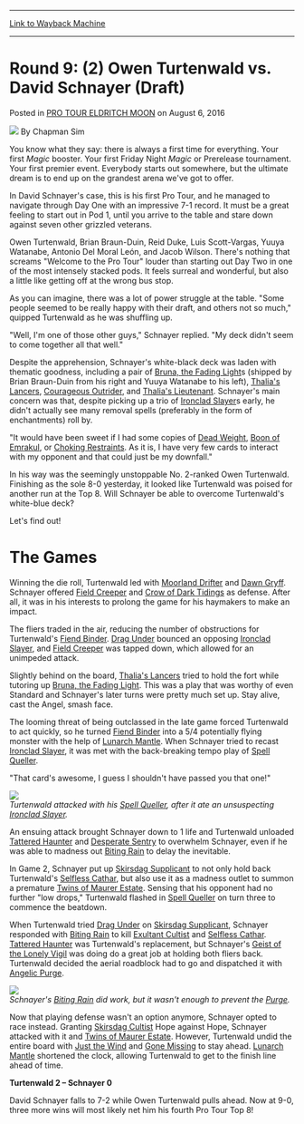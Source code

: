 
---
[Link to Wayback Machine](https://web.archive.org/web/20170215090457/http://magic.wizards.com/en/events/coverage/ptemn/round-9-2-owen-turtenwald-vs-david-schnayer-draft-2016-08-06)

[_metadata_:author]:- "Chapman Sim"
[_metadata_:description]:- "You know what they say: there is always a first time for everything. Your first Magic booster. Your first Friday Night Magic or Prerelease tournament. Your first premier event. Everybody starts out somewhere, but the ultimate dream is to end up on the grandest arena we've got to offer.&#13; &#13; In David Schnayer's case, this is his first Pro Tour, and he managed to navigate through Day One with an impressive 7-1 record. It must be a great feeling to start out in Pod 1, until you arrive to the table and stare down against seven other grizzled veterans."
[_metadata_:generator]:- "Drupal 7 (http://drupal.org)"
[_metadata_:node]:- "1050466"
[_metadata_:publish_date]:- "2016-08-06"
[_metadata_:source]:- "div-main-content"
[_metadata_:title]:- "Round 9: (2) Owen Turtenwald vs. David Schnayer (Draft)"
[_metadata_:wayback_capture_timestamp]:- "2017-02-15 09:04:57"
[_metadata_:wayback_raw_url]:- "https://web.archive.org/web/20170215090457id_/http://magic.wizards.com/en/events/coverage/ptemn/round-9-2-owen-turtenwald-vs-david-schnayer-draft-2016-08-06"
[_metadata_:wayback_url]:- "http://magic.wizards.com/en/events/coverage/ptemn/round-9-2-owen-turtenwald-vs-david-schnayer-draft-2016-08-06"
---


Round 9: (2) Owen Turtenwald vs. David Schnayer (Draft)
=======================================================



 Posted in [PRO TOUR ELDRITCH MOON](/en/events/coverage/ptemn)
 on August 6, 2016 






![](https://media.magic.wizards.com/styles/auth_small/public/images/person/chapman.jpg)
By Chapman Sim











You know what they say: there is always a first time for everything. Your first *Magic* booster. Your first Friday Night *Magic* or Prerelease tournament. Your first premier event. Everybody starts out somewhere, but the ultimate dream is to end up on the grandest arena we've got to offer.


In David Schnayer's case, this is his first Pro Tour, and he managed to navigate through Day One with an impressive 7-1 record. It must be a great feeling to start out in Pod 1, until you arrive to the table and stare down against seven other grizzled veterans.


Owen Turtenwald, Brian Braun-Duin, Reid Duke, Luis Scott-Vargas, Yuuya Watanabe, Antonio Del Moral León, and Jacob Wilson. There's nothing that screams "Welcome to the Pro Tour" louder than starting out Day Two in one of the most intensely stacked pods. It feels surreal and wonderful, but also a little like getting off at the wrong bus stop.


As you can imagine, there was a lot of power struggle at the table. "Some people seemed to be really happy with their draft, and others not so much," quipped Turtenwald as he was shuffling up.


"Well, I'm one of those other guys," Schnayer replied. "My deck didn't seem to come together all that well."


Despite the apprehension, Schnayer's white-black deck was laden with thematic goodness, including a pair of [Bruna, the Fading Light](http://gatherer.wizards.com/Pages/Card/Details.aspx?name=Bruna%2C+the+Fading+Light)s (shipped by Brian Braun-Duin from his right and Yuuya Watanabe to his left), [Thalia's Lancers](http://gatherer.wizards.com/Pages/Card/Details.aspx?name=Thalia%27s+Lancers), [Courageous Outrider](http://gatherer.wizards.com/Pages/Card/Details.aspx?name=Courageous+Outrider), and [Thalia's Lieutenant](http://gatherer.wizards.com/Pages/Card/Details.aspx?name=Thalia%27s+Lieutenant). Schnayer's main concern was that, despite picking up a trio of [Ironclad Slayer](http://gatherer.wizards.com/Pages/Card/Details.aspx?name=Ironclad+Slayer)s early, he didn't actually see many removal spells (preferably in the form of enchantments) roll by.


"It would have been sweet if I had some copies of [Dead Weight](http://gatherer.wizards.com/Pages/Card/Details.aspx?name=Dead+Weight), [Boon of Emrakul](http://gatherer.wizards.com/Pages/Card/Details.aspx?name=Boon+of+Emrakul), or [Choking Restraints](http://gatherer.wizards.com/Pages/Card/Details.aspx?name=Choking+Restraints). As it is, I have very few cards to interact with my opponent and that could just be my downfall."


In his way was the seemingly unstoppable No. 2-ranked Owen Turtenwald. Finishing as the sole 8-0 yesterday, it looked like Turtenwald was poised for another run at the Top 8. Will Schnayer be able to overcome Turtenwald's white-blue deck?


Let's find out!


The Games
=========


Winning the die roll, Turtenwald led with [Moorland Drifter](http://gatherer.wizards.com/Pages/Card/Details.aspx?name=Moorland+Drifter) and [Dawn Gryff](http://gatherer.wizards.com/Pages/Card/Details.aspx?name=Dawn+Gryff). Schnayer offered [Field Creeper](http://gatherer.wizards.com/Pages/Card/Details.aspx?name=Field+Creeper) and [Crow of Dark Tidings](http://gatherer.wizards.com/Pages/Card/Details.aspx?name=Crow+of+Dark+Tidings) as defense. After all, it was in his interests to prolong the game for his haymakers to make an impact.


The fliers traded in the air, reducing the number of obstructions for Turtenwald's [Fiend Binder](http://gatherer.wizards.com/Pages/Card/Details.aspx?name=Fiend+Binder). [Drag Under](http://gatherer.wizards.com/Pages/Card/Details.aspx?name=Drag+Under) bounced an opposing [Ironclad Slayer](http://gatherer.wizards.com/Pages/Card/Details.aspx?name=Ironclad+Slayer), and [Field Creeper](http://gatherer.wizards.com/Pages/Card/Details.aspx?name=Field+Creeper) was tapped down, which allowed for an unimpeded attack.


Slightly behind on the board, [Thalia's Lancers](http://gatherer.wizards.com/Pages/Card/Details.aspx?name=Thalia%27s+Lancers) tried to hold the fort while tutoring up [Bruna, the Fading Light](http://gatherer.wizards.com/Pages/Card/Details.aspx?name=Bruna%2C+the+Fading+Light). This was a play that was worthy of even Standard and Schnayer's later turns were pretty much set up. Stay alive, cast the Angel, smash face.


The looming threat of being outclassed in the late game forced Turtenwald to act quickly, so he turned [Fiend Binder](http://gatherer.wizards.com/Pages/Card/Details.aspx?name=Fiend+Binder) into a 5/4 potentially flying monster with the help of [Lunarch Mantle](http://gatherer.wizards.com/Pages/Card/Details.aspx?name=Lunarch+Mantle). When Schnayer tried to recast [Ironclad Slayer](http://gatherer.wizards.com/Pages/Card/Details.aspx?name=Ironclad+Slayer), it was met with the back-breaking tempo play of [Spell Queller](http://gatherer.wizards.com/Pages/Card/Details.aspx?name=Spell+Queller).


"That card's awesome, I guess I shouldn't have passed you that one!"


![](https://media.wizards.com/2016/events/ptemn/r9-Turtenwald.jpg)  
*Turtenwald attacked with his [Spell Queller](http://gatherer.wizards.com/Pages/Card/Details.aspx?name=Spell+Queller), after it ate an unsuspecting [Ironclad Slayer](http://gatherer.wizards.com/Pages/Card/Details.aspx?name=Ironclad+Slayer).*


An ensuing attack brought Schnayer down to 1 life and Turtenwald unloaded [Tattered Haunter](http://gatherer.wizards.com/Pages/Card/Details.aspx?name=Tattered+Haunter) and [Desperate Sentry](http://gatherer.wizards.com/Pages/Card/Details.aspx?name=Desperate+Sentry) to overwhelm Schnayer, even if he was able to madness out [Biting Rain](http://gatherer.wizards.com/Pages/Card/Details.aspx?name=Biting+Rain) to delay the inevitable.


In Game 2, Schnayer put up [Skirsdag Supplicant](http://gatherer.wizards.com/Pages/Card/Details.aspx?name=Skirsdag+Supplicant) to not only hold back Turtenwald's [Selfless Cathar](http://gatherer.wizards.com/Pages/Card/Details.aspx?name=Selfless+Cathar), but also use it as a madness outlet to summon a premature [Twins of Maurer Estate](http://gatherer.wizards.com/Pages/Card/Details.aspx?name=Twins+of+Maurer+Estate). Sensing that his opponent had no further "low drops," Turtenwald flashed in [Spell Queller](http://gatherer.wizards.com/Pages/Card/Details.aspx?name=Spell+Queller) on turn three to commence the beatdown.


When Turtenwald tried [Drag Under](http://gatherer.wizards.com/Pages/Card/Details.aspx?name=Drag+Under) on [Skirsdag Supplicant](http://gatherer.wizards.com/Pages/Card/Details.aspx?name=Skirsdag+Supplicant), Schnayer responded with [Biting Rain](http://gatherer.wizards.com/Pages/Card/Details.aspx?name=Biting+Rain) to kill [Exultant Cultist](http://gatherer.wizards.com/Pages/Card/Details.aspx?name=Exultant+Cultist) and [Selfless Cathar](http://gatherer.wizards.com/Pages/Card/Details.aspx?name=Selfless+Cathar). [Tattered Haunter](http://gatherer.wizards.com/Pages/Card/Details.aspx?name=Tattered+Haunter) was Turtenwald's replacement, but Schnayer's [Geist of the Lonely Vigil](http://gatherer.wizards.com/Pages/Card/Details.aspx?name=Geist+of+the+Lonely+Vigil) was doing do a great job at holding both fliers back. Turtenwald decided the aerial roadblock had to go and dispatched it with [Angelic Purge](http://gatherer.wizards.com/Pages/Card/Details.aspx?name=Angelic+Purge).


![](https://media.wizards.com/2016/events/ptemn/r9-Schnayer.jpg)  
*Schnayer's [Biting Rain](http://gatherer.wizards.com/Pages/Card/Details.aspx?name=Biting+Rain) did work, but it wasn't enough to prevent the [Purge](http://gatherer.wizards.com/Pages/Card/Details.aspx?name=Purge).*


Now that playing defense wasn't an option anymore, Schnayer opted to race instead. Granting [Skirsdag Cultist](http://gatherer.wizards.com/Pages/Card/Details.aspx?name=Skirsdag+Cultist) Hope against Hope, Schnayer attacked with it and [Twins of Maurer Estate](http://gatherer.wizards.com/Pages/Card/Details.aspx?name=Twins+of+Maurer+Estate). However, Turtenwald undid the entire board with [Just the Wind](http://gatherer.wizards.com/Pages/Card/Details.aspx?name=Just+the+Wind) and [Gone Missing](http://gatherer.wizards.com/Pages/Card/Details.aspx?name=Gone+Missing) to stay ahead. [Lunarch Mantle](http://gatherer.wizards.com/Pages/Card/Details.aspx?name=Lunarch+Mantle) shortened the clock, allowing Turtenwald to get to the finish line ahead of time.


**Turtenwald 2 – Schnayer 0**


David Schnayer falls to 7-2 while Owen Turtenwald pulls ahead. Now at 9-0, three more wins will most likely net him his fourth Pro Tour Top 8!







